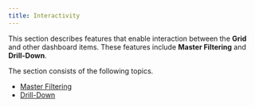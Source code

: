 ```yaml
---
title: Interactivity
---
```

This section describes features that enable interaction between the **Grid** and other dashboard items. These features include **Master Filtering** and **Drill-Down**.

The section consists of the following topics.
* [Master Filtering](../../../../../dashboard-for-desktop/articles/dashboard-designer/designing-dashboard-items/grid/interactivity/master-filtering.md)
* [Drill-Down](../../../../../dashboard-for-desktop/articles/dashboard-designer/designing-dashboard-items/grid/interactivity/drill-down.md)